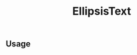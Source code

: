 ﻿---
title: EllipsisText
desc: "display tooltips automatically if the content exceeds the width of the container"
tag: "Preset"
---

## Usage

<masa-example file="Examples.components.ellipsis_texts.Usage"></masa-example>

